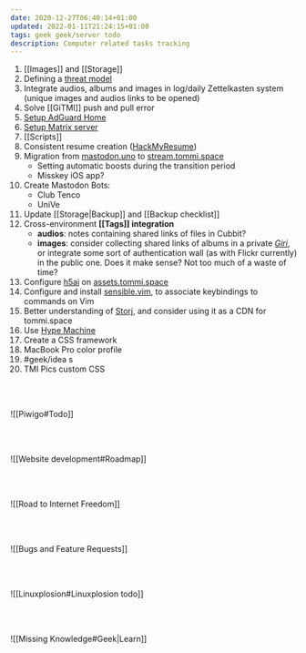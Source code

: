 ```yaml
---
date: 2020-12-27T06:40:14+01:00
updated: 2022-01-11T21:24:15+01:00
tags: geek geek/server todo
description: Computer related tasks tracking
---
```

1. [[Images]] and [[Storage]]
1. Defining a [threat model](https://protonmail.com/blog/what-is-a-threat-model/ 'Privacy Decrypted #1: What is a threat model?')
3. Integrate audios, albums and images in log/daily Zettelkasten system (unique images and audios links to be opened)
1. Solve [[GiTMI]] push and pull error
1. [Setup AdGuard Home](https://adguard.tommi.space 'AdGuard')
1. [Setup Matrix server](https://github.com/matrix-org/synapse#id5 'Install Synapse')
9. [[Scripts]]
1. Consistent resume creation ([HackMyResume](https://github.com/hacksalot/HackMyResume 'HackMyResume on GitHub'))
1. Migration from [mastodon.uno](https://mastodon.uno/@tommi 'Tommi on Mastodon.uno') to [stream.tommi.space](https://stream.tommi.space 'Tommi’s Stream')
	- Setting automatic boosts during the transition period
	- Misskey iOS app?
2. Create Mastodon Bots:
	- Club Tenco
	- UniVe
3. Update [[Storage|Backup]] and [[Backup checklist]]
4. Cross-environment **[[Tags]] integration**
	- **audios**: notes containing shared links of files in Cubbit?
	- **images**: consider collecting shared links of albums in a private *[Giri](/giri 'Giri')*, or integrate some sort of authentication wall (as with Flickr currently) in the public one. Does it make sense? Not too much of a waste of time?
5. Configure [h5ai](https://larsjung.de/h5ai/ 'h5ai') on [assets.tommi.space](https://assets.tommi.space 'Tommi’s assets')
1. Configure and install [sensible.vim](https://github.com/tpope/vim-sensible 'sensible.vim on GitHub'), to associate keybindings to commands on Vim
6. Better understanding of [Storj](https://storj.io 'Storj'), and consider using it as a CDN for tommi.space
7. Use [Hype Machine](https://hypem.com 'Hype Machine')
8. Create a CSS framework
9. MacBook Pro color profile
10. #geek/idea s
11. TMI Pics custom CSS

<br>
<br>

![[Piwigo#Todo]]

<br>
<br>

![[Website development#Roadmap]]

<br>
<br>

![[Road to Internet Freedom]]

<br>
<br>

![[Bugs and Feature Requests]]

<br>
<br>

![[Linuxplosion#Linuxplosion todo]]

<br>
<br>

![[Missing Knowledge#Geek|Learn]]

[Yunohost]: https://yunohost.org/ 'Yunohost'

